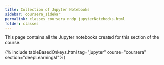 ```yaml
---
title: Collection of Jupyter Notebooks
sidebar: coursera_sidebar
permalink: classes_coursera_nndp_jupyterNotebooks.html
folder: classes
---
```


This page contains all the Jupyter notebooks created for this section of the course.

{% include tableBasedOnkeys.html tag="jupyter" course="coursera" section="deepLearningAI"%}
